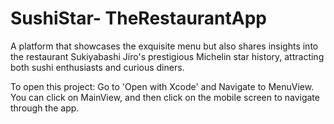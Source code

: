 # SushiStar- TheRestaurantApp
A platform that showcases the exquisite menu but also shares insights into the restaurant Sukiyabashi Jiro's prestigious Michelin star history, attracting both sushi enthusiasts and curious diners.

To open this project:
Go to 'Open with Xcode' and Navigate to MenuView. You can click on MainView, and then click on the mobile screen to navigate through the app. 
